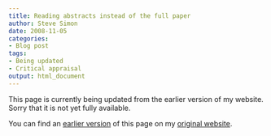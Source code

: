 ```yaml
---
title: Reading abstracts instead of the full paper
author: Steve Simon
date: 2008-11-05
categories:
- Blog post
tags:
- Being updated
- Critical appraisal
output: html_document
---
```


This page is currently being updated from the earlier version of my website. Sorry that it is not yet fully available.

<!---More--->

You can find an [earlier version][sim1] of this page on my [original website][sim2].

[sim1]: http://www.pmean.com/08/ReadingAbstracts.html
[sim2]: http://www.pmean.com/original_site.html
